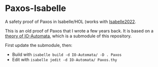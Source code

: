 # Paxos-Isabelle
A safety proof of Paxos in Isabelle/HOL (works with [Isabelle2022](https://isabelle.in.tum.de/).

This is an old proof of Paxos that I wrote a few years back.
It is based on a [theory of IO-Automata](https://github.com/nano-o/IO-Automata), which is a submodule of this repository.

First update the submodule, then:
- Build with `isabelle build -d IO-Automata/ -D . Paxos`
- Edit with `isabelle jedit -d IO-Automata/ Paxos.thy`
